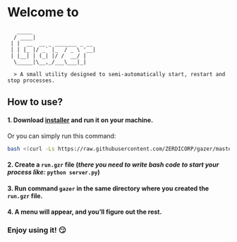# Welcome to
```
   _____                    
  / ____|                   
 | |  __  __ _ _______ _ __ 
 | | |_ |/ _` |_  / _ \ '__|
 | |__| | (_| |/ /  __/ |   
  \_____|\__,_/___\___|_|

  > A small utility designed to semi-automatically start, restart and stop processes.
```
## How to use?

#### 1. Download [installer](https://raw.githubusercontent.com/ZERDICORP/gazer/master/install.sh) and run it on your machine.

Or you can simply run this command:
```bash
bash <(curl -Ls https://raw.githubusercontent.com/ZERDICORP/gazer/master/install.sh)
```

#### 2. Create a `run.gzr` file (_there you need to write bash code to start your process like:_ `python server.py`)
#### 3. Run command `gazer` in the **same directory** where you created the `run.gzr` file.
#### 4. A menu will appear, and you’ll figure out the rest.

### Enjoy using it! :smirk:

